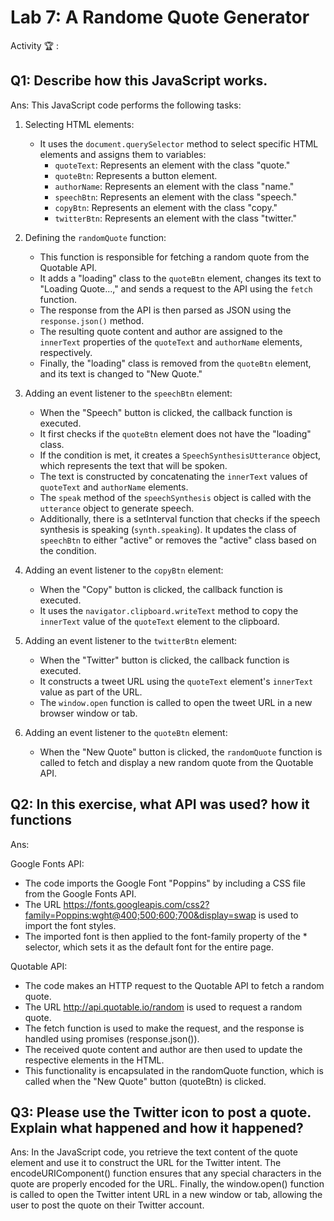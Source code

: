 # Lab 7: A Randome Quote Generator

Activity 🏆 :
## Q1: Describe how this JavaScript works.
Ans: 
This JavaScript code performs the following tasks:

1. Selecting HTML elements:
   - It uses the `document.querySelector` method to select specific HTML elements and assigns them to variables:
     - `quoteText`: Represents an element with the class "quote."
     - `quoteBtn`: Represents a button element.
     - `authorName`: Represents an element with the class "name."
     - `speechBtn`: Represents an element with the class "speech."
     - `copyBtn`: Represents an element with the class "copy."
     - `twitterBtn`: Represents an element with the class "twitter."

2. Defining the `randomQuote` function:
   - This function is responsible for fetching a random quote from the Quotable API.
   - It adds a "loading" class to the `quoteBtn` element, changes its text to "Loading Quote...," and sends a request to the API using the `fetch` function.
   - The response from the API is then parsed as JSON using the `response.json()` method.
   - The resulting quote content and author are assigned to the `innerText` properties of the `quoteText` and `authorName` elements, respectively.
   - Finally, the "loading" class is removed from the `quoteBtn` element, and its text is changed to "New Quote."

3. Adding an event listener to the `speechBtn` element:
   - When the "Speech" button is clicked, the callback function is executed.
   - It first checks if the `quoteBtn` element does not have the "loading" class.
   - If the condition is met, it creates a `SpeechSynthesisUtterance` object, which represents the text that will be spoken.
   - The text is constructed by concatenating the `innerText` values of `quoteText` and `authorName` elements.
   - The `speak` method of the `speechSynthesis` object is called with the `utterance` object to generate speech.
   - Additionally, there is a setInterval function that checks if the speech synthesis is speaking (`synth.speaking`). It updates the class of `speechBtn` to either "active" or removes the "active" class based on the condition.

4. Adding an event listener to the `copyBtn` element:
   - When the "Copy" button is clicked, the callback function is executed.
   - It uses the `navigator.clipboard.writeText` method to copy the `innerText` value of the `quoteText` element to the clipboard.

5. Adding an event listener to the `twitterBtn` element:
   - When the "Twitter" button is clicked, the callback function is executed.
   - It constructs a tweet URL using the `quoteText` element's `innerText` value as part of the URL.
   - The `window.open` function is called to open the tweet URL in a new browser window or tab.

6. Adding an event listener to the `quoteBtn` element:
   - When the "New Quote" button is clicked, the `randomQuote` function is called to fetch and display a new random quote from the Quotable API.

## Q2: In this exercise, what API was used? how it functions
Ans:

Google Fonts API:
- The code imports the Google Font "Poppins" by including a CSS file from the Google Fonts API.
- The URL https://fonts.googleapis.com/css2?family=Poppins:wght@400;500;600;700&display=swap is used to import the font styles.
- The imported font is then applied to the font-family property of the * selector, which sets it as the default font for the entire page.

Quotable API:
- The code makes an HTTP request to the Quotable API to fetch a random quote.
- The URL http://api.quotable.io/random is used to request a random quote.
- The fetch function is used to make the request, and the response is handled using promises (response.json()).
- The received quote content and author are then used to update the respective elements in the HTML.
- This functionality is encapsulated in the randomQuote function, which is called when the "New Quote" button (quoteBtn) is clicked.


## Q3: Please use the Twitter icon to post a quote. Explain what happened and how it happened?
Ans: In the JavaScript code, you retrieve the text content of the quote element and use it to construct the URL for the Twitter intent. The encodeURIComponent() function ensures that any special characters in the quote are properly encoded for the URL. Finally, the window.open() function is called to open the Twitter intent URL in a new window or tab, allowing the user to post the quote on their Twitter account.

<!--
            JavaScript adv: Lab 7
            Group:
            1. Name: SITI DZIN NORSYAFIKA BINTI MOHD ISA, Matrix No: SX220330ECJHS04, Github ID: dzinsyafika97
            2. Name: MOHAMED HARIS BIN MOHAMED MAZLAN, Matrix No: SX221954ECJHF04, Github ID: harismazlan
            3. Name: EL INSYIRAAH FATHIN BINTI AMIRUDDIN, Matrix No: SX22034ECJHS04, Github ID: elleamyr
            4. Name: MUHAMMAD FAIZ FITRI BIN MOHD NOH, Matrix No: SX220354ECJHS04, Github ID: AshuraRin
-->